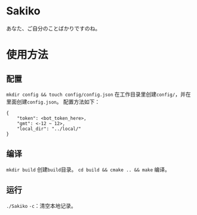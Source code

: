 # Sakiko
あなた、ご自分のことばかりですのね。
# 使用方法
## 配置
`mkdir config && touch config/config.json`
在工作目录里创建`config/`，并在里面创建`config.json`。
配置方法如下：
```
{
    "token": <bot_token_here>,
    "gmt": <-12 ~ 12>,
    "local_dir": "../local/"
}
```
## 编译
`mkdir build`
创建`build`目录。
`cd build && cmake .. && make`
编译。
## 运行
`./Sakiko`
`-c`：清空本地记录。
